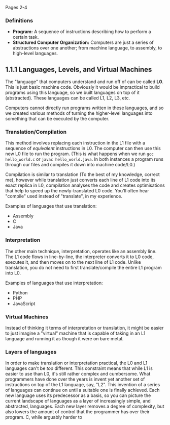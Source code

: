 Pages 2-4
### Definitions 
- **Program:** A sequence of instructions describing how to perform a certain task.
- **Structured Computer Organization:** Computers are just a series of abstractions over one another; from machine language, to assembly, to high-level languages.

## 1.1.1 Languages, Levels, and Virtual Machines
The "language" that computers understand and run off of can be called **L0**. This is just basic machine code. Obviously it would be impractical to build programs using this language, so we built languages on top of it (abstracted). These languages can be called L1, L2, L3, etc.

Computers cannot directly run programs written in these languages, and so we created various methods of turning the higher-level languages into something that can be executed by the computer.

### Translation/Compilation
This method involves replacing each instruction in the L1 file with a sequence of *equivalent* instructions in L0. The computer can then use this new L0 file to run the program. (This is what happens when we run `gcc hello_world.c` or `javac hello_world.java`. In both instances a program runs through our files and compiles it down into machine code/L0.)

Compilation is similar to translation (To the best of my knowledge, correct me), however while translation just converts each line of L1 code into its exact replica in L0, compilation analyses the code and creates optimisations that help to speed up the newly-translated L0 code. You'll often hear "compile" used instead of "translate", in my experience.

Examples of languages that use translation:
- Assembly
- C
- Java

### Interpretation
The other main technique, interpretation, operates like an assembly line. The L1 code flows in line-by-line, the interpreter converts it to L0 code, executes it, and then moves on to the next line of L1 code. Unlike translation, you do not need to first translate/compile the entire L1 program into L0.
    
Examples of languages that use interpretation:
- Python
- PHP
- JavaScript

### Virtual Machines
Instead of thinking it terms of interpretation or translation, it might be easier to just imagine a "virtual" machine that is capable of taking in an L1 language and running it as though it were on bare metal.

### Layers of languages
In order to make translation or interpretation practical, the L0 and L1 languages can't be *too* different. This constraint means that while L1 is easier to use than L0, it's still rather complex and cumbersome. What programmers have done over the years is invent yet another set of instructions on top of the L1 language, say, "L2".
This invention of a series of languages can continue on until a suitable one is finally achieved. Each new language uses its predecessor as a basis, so you can picture the current landscape of languages as a layer of increasingly simple, and abstracted, languages. Each new layer removes a degree of complexity, but also lowers the amount of control that the programmer has over their program. C, while arguably harder to 
